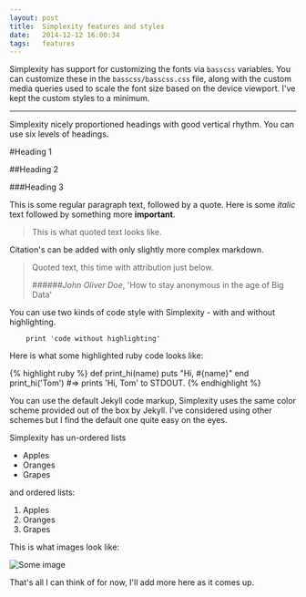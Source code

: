 ```yaml
---
layout: post
title:  Simplexity features and styles
date:   2014-12-12 16:00:34
tags:   features
---
```

Simplexity has support for customizing the fonts via `basscss` variables. You can customize these in the `basscss/basscss.css` 
file, along with the custom media queries used to scale the font size based on the device viewport. I've kept the custom 
styles to a minimum.

----

Simplexity nicely proportioned headings with good vertical rhythm. You can use six levels of headings.

#Heading 1

##Heading 2

###Heading 3

This is some regular paragraph text, followed by a quote. Here is some *italic* text followed by something more 
**important**.

> This is what quoted text looks like.

Citation's can be added with only slightly more complex markdown.

> Quoted text, this time with attribution just below.
>
> ######*John Oliver Doe*, 'How to stay anonymous in the age of Big Data'

You can use two kinds of code style with Simplexity - with and without highlighting.

        print 'code without highlighting'

Here is what some highlighted ruby code looks like:

{% highlight ruby %}
def print_hi(name)
  puts "Hi, #{name}"
end
print_hi('Tom')
#=> prints 'Hi, Tom' to STDOUT.
{% endhighlight %}

You can use the default Jekyll code markup, Simplexity uses the same color scheme provided out of the box by Jekyll. I've
considered using other schemes but I find the default one quite easy on the eyes.

Simplexity has un-ordered lists

- Apples
- Oranges
- Grapes

and ordered lists:

1. Apples
2. Oranges
3. Grapes

This is what images look like:

![Some image](http://www.placehold.it/350x150 "This is the image caption")

That's all I can think of for now, I'll add more here as it comes up.
